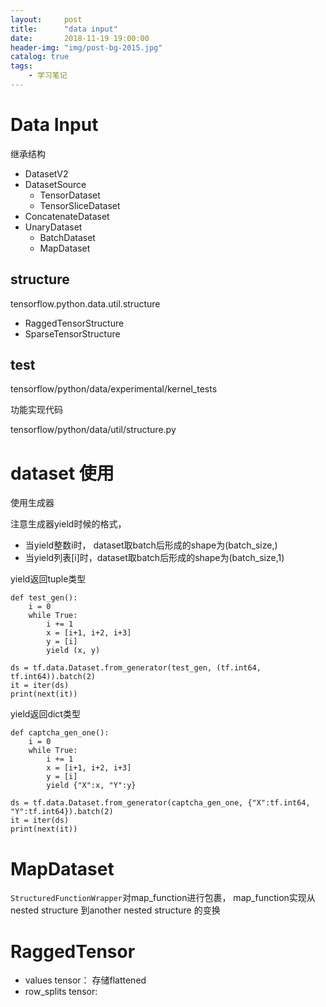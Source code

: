 ```yaml
---
layout:     post
title:      "data input"
date:       2018-11-19 19:00:00
header-img: "img/post-bg-2015.jpg"
catalog: true
tags:
    - 学习笔记
---
```


# Data Input


继承结构
- DatasetV2
- DatasetSource
    - TensorDataset
    - TensorSliceDataset
- ConcatenateDataset
- UnaryDataset
    - BatchDataset
    - MapDataset


## structure 

tensorflow.python.data.util.structure

- RaggedTensorStructure
- SparseTensorStructure

## test

tensorflow/python/data/experimental/kernel_tests

功能实现代码

tensorflow/python/data/util/structure.py


# dataset 使用

使用生成器 

注意生成器yield时候的格式， 
- 当yield整数i时， dataset取batch后形成的shape为(batch_size,)
- 当yield列表[i]时，dataset取batch后形成的shape为(batch_size,1)

yield返回tuple类型
```
def test_gen():
    i = 0 
    while True:
        i += 1
        x = [i+1, i+2, i+3]
        y = [i] 
        yield (x, y)

ds = tf.data.Dataset.from_generator(test_gen, (tf.int64, tf.int64)).batch(2)
it = iter(ds)
print(next(it))
```

yield返回dict类型
```
def captcha_gen_one():
    i = 0 
    while True:
        i += 1
        x = [i+1, i+2, i+3]
        y = [i] 
        yield {"X":x, "Y":y}

ds = tf.data.Dataset.from_generator(captcha_gen_one, {"X":tf.int64, "Y":tf.int64}).batch(2)
it = iter(ds)
print(next(it))
```

# MapDataset
`StructuredFunctionWrapper`对map_function进行包裹， map_function实现从 nested structure 到another nested structure 的变换


# RaggedTensor
- values tensor： 存储flattened
- row_splits tensor: 